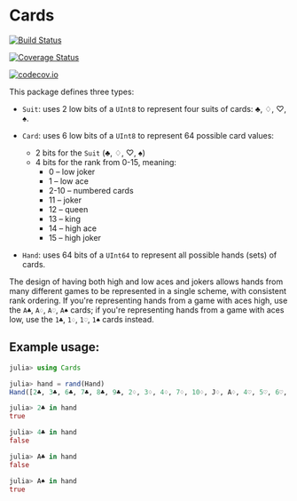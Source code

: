 # Cards

[![Build Status](https://travis-ci.org/StefanKarpinski/Cards.jl.svg?branch=master)](https://travis-ci.org/StefanKarpinski/Cards.jl)

[![Coverage Status](https://coveralls.io/repos/StefanKarpinski/Cards.jl/badge.svg?branch=master&service=github)](https://coveralls.io/github/StefanKarpinski/Cards.jl?branch=master)

[![codecov.io](http://codecov.io/github/StefanKarpinski/Cards.jl/coverage.svg?branch=master)](http://codecov.io/github/StefanKarpinski/Cards.jl?branch=master)

This package defines three types:

* `Suit`: uses 2 low bits of a `UInt8` to represent four suits of cards: ♣, ♢, ♡, ♠.

* `Card`: uses 6 low bits of a `UInt8` to represent 64 possible card values:
  * 2 bits for the `Suit` (♣, ♢, ♡, ♠)
  * 4 bits for the rank from 0-15, meaning:
    * 0 – low joker
    * 1 – low ace
    * 2-10 – numbered cards
    * 11 – joker
    * 12 – queen
    * 13 – king
    * 14 – high ace
    * 15 – high joker

* `Hand`: uses 64 bits of a `UInt64` to represent all possible hands (sets) of cards.

The design of having both high and low aces and jokers allows hands from many different games to be represented in a single scheme, with consistent rank ordering. If you're representing hands from a game with aces high, use the `A♣`, `A♢`, `A♡`, `A♠` cards; if you're representing hands from a game with aces low, use the `1♣`, `1♢`, `1♡`, `1♠` cards instead.

## Example usage:

```julia
julia> using Cards

julia> hand = rand(Hand)
Hand([2♣, 3♣, 6♣, 7♣, 8♣, 9♣, 2♢, 3♢, 4♢, 7♢, 10♢, J♢, A♢, 4♡, 5♡, 6♡, 7♡, Q♡, K♡, A♡, 4♠, 6♠, 9♠, K♠, A♠])

julia> 2♣ in hand
true

julia> 4♣ in hand
false

julia> A♣ in hand
false

julia> A♠ in hand
true
```
